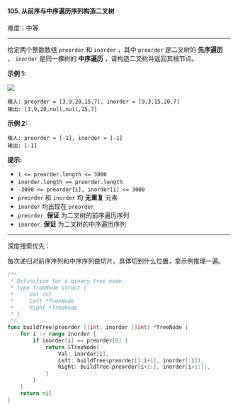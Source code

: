 #### 105. 从前序与中序遍历序列构造二叉树

难度：中等

---

给定两个整数数组 `preorder` 和 `inorder` ，其中 `preorder` 是二叉树的 **先序遍历** ， `inorder` 是同一棵树的 **中序遍历** ，请构造二叉树并返回其根节点。

 **示例 1:** 

![](https://assets.leetcode.com/uploads/2021/02/19/tree.jpg)
```
输入: preorder = [3,9,20,15,7], inorder = [9,3,15,20,7]
输出: [3,9,20,null,null,15,7]
```

 **示例 2:** 

```
输入: preorder = [-1], inorder = [-1]
输出: [-1]
```

 **提示:** 

*   `1 <= preorder.length <= 3000`
*   `inorder.length == preorder.length`
*   `-3000 <= preorder[i], inorder[i] <= 3000`
*   `preorder` 和 `inorder` 均  **无重复**  元素
*   `inorder` 均出现在 `preorder`
*   `preorder`  **保证**  为二叉树的前序遍历序列
*   `inorder`  **保证**  为二叉树的中序遍历序列

---

深度搜索优先：

每次递归对前序序列和中序序列做切片。具体切到什么位置，拿示例推理一遍。

```Go
/**
 * Definition for a binary tree node.
 * type TreeNode struct {
 *     Val int
 *     Left *TreeNode
 *     Right *TreeNode
 * }
 */
func buildTree(preorder []int, inorder []int) *TreeNode {
    for i := range inorder {
        if inorder[i] == preorder[0] {
            return &TreeNode{
                Val: inorder[i],
                Left: buildTree(preorder[1:i+1], inorder[:i]),
                Right: buildTree(preorder[i+1:], inorder[i+1:]),
            }
        }
    }
    return nil
}
```